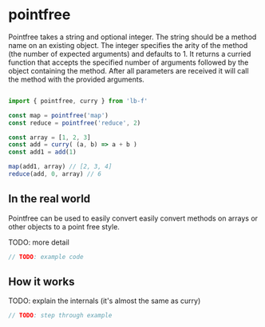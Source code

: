 # pointfree

Pointfree takes a string and optional integer. The string should be a method name on an existing object. The integer specifies the arity of the method (the number of expected arguments) and defaults to 1. It returns a curried function that accepts the specified number of arguments followed by the object containing the method. After all parameters are received it will call the method with the provided arguments.

```javascript

import { pointfree, curry } from 'lb-f'

const map = pointfree('map')
const reduce = pointfree('reduce', 2)

const array = [1, 2, 3]
const add = curry( (a, b) => a + b )
const add1 = add(1)

map(add1, array) // [2, 3, 4]
reduce(add, 0, array) // 6

```

## In the real world

Pointfree can be used to easily convert easily convert methods on arrays or other objects to a point free style.

TODO: more detail

```javascript
// TODO: example code
```

## How it works

TODO: explain the internals (it's almost the same as curry)

```javascript
// TODO: step through example
```
